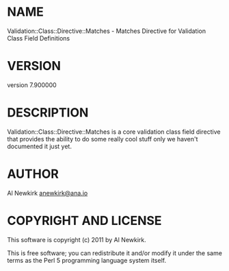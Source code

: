 # NAME

Validation::Class::Directive::Matches - Matches Directive for Validation Class Field Definitions

# VERSION

version 7.900000

# DESCRIPTION

Validation::Class::Directive::Matches is a core validation class field directive
that provides the ability to do some really cool stuff only we haven't
documented it just yet.

# AUTHOR

Al Newkirk <anewkirk@ana.io>

# COPYRIGHT AND LICENSE

This software is copyright (c) 2011 by Al Newkirk.

This is free software; you can redistribute it and/or modify it under
the same terms as the Perl 5 programming language system itself.
